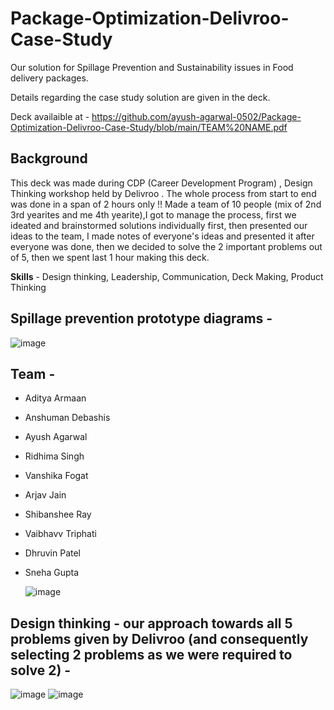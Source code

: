 # Package-Optimization-Delivroo-Case-Study
Our solution for Spillage Prevention and Sustainability issues in Food delivery packages. 

Details regarding the case study solution are given in the deck.

Deck availaible at - https://github.com/ayush-agarwal-0502/Package-Optimization-Delivroo-Case-Study/blob/main/TEAM%20NAME.pdf

## Background 

This deck was made during CDP (Career Development Program) , Design Thinking workshop held by Delivroo . The whole process from start to end was done in a span of 2 hours only !! Made a team of 10 people (mix of 2nd 3rd yearites and me 4th yearite),I got to manage the process, first we ideated and brainstormed solutions individually first, then presented our ideas to the team, I made notes of everyone's ideas and presented it after everyone was done, then we decided to solve the 2 important problems out of 5, then we spent last 1 hour making this deck. 

__Skills__ - Design thinking, Leadership, Communication, Deck Making, Product Thinking

## Spillage prevention prototype diagrams - 

![image](https://github.com/ayush-agarwal-0502/Package-Optimization-Delivroo-Case-Study/assets/86561124/24ac408e-14e8-4916-a3be-45841dc7a9c6)


## Team - 

* Aditya Armaan
* Anshuman Debashis
* Ayush Agarwal
* Ridhima Singh
* Vanshika Fogat
* Arjav Jain
* Shibanshee Ray
* Vaibhavv Triphati
* Dhruvin Patel
* Sneha Gupta

  ![image](https://github.com/ayush-agarwal-0502/Package-Optimization-Delivroo-Case-Study/assets/86561124/4d817a71-1096-44c4-883e-5d20ec06422e)

## Design thinking - our approach towards all 5 problems given by Delivroo (and consequently selecting 2 problems as we were required to solve 2) - 

![image](https://github.com/ayush-agarwal-0502/Package-Optimization-Delivroo-Case-Study/assets/86561124/44be9b8c-619c-4ccd-8ab1-27ed40610407)
![image](https://github.com/ayush-agarwal-0502/Package-Optimization-Delivroo-Case-Study/assets/86561124/ba26c6a5-5930-4387-9fb3-355935b52c85)

